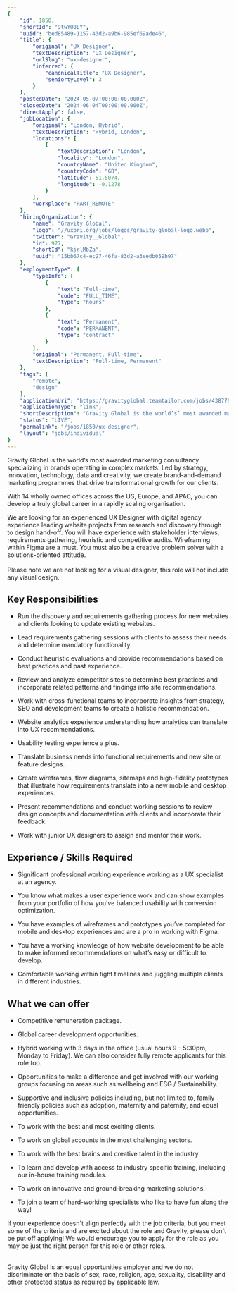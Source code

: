 ```yaml
---
{
	"id": 1850,
	"shortId": "9twYU8EY",
	"uuid": "bed85489-1157-43d2-a9b6-985ef69ade46",
	"title": {
		"original": "UX Designer",
		"textDescription": "UX Designer",
		"urlSlug": "ux-designer",
		"inferred": {
			"canonicalTitle": "UX Designer",
			"seniortyLevel": 3
		}
	},
	"postedDate": "2024-05-07T00:00:00.000Z",
	"closedDate": "2024-06-04T00:00:00.000Z",
	"directApply": false,
	"jobLocation": {
		"original": "London, Hybrid",
		"textDescription": "Hybrid, London",
		"locations": [
			{
				"textDescription": "London",
				"locality": "London",
				"countryName": "United Kingdom",
				"countryCode": "GB",
				"latitude": 51.5074,
				"longitude": -0.1278
			}
		],
		"workplace": "PART_REMOTE"
	},
	"hiringOrganization": {
		"name": "Gravity Global",
		"logo": "//uxbri.org/jobs/logos/gravity-global-logo.webp",
		"twitter": "Gravity__Global",
		"id": 977,
		"shortId": "kjrlMbZa",
		"uuid": "15bb67c4-ec27-46fa-83d2-a3eedb059b97"
	},
	"employmentType": {
		"typeInfo": [
			{
				"text": "Full-time",
				"code": "FULL_TIME",
				"type": "hours"
			},
			{
				"text": "Permanent",
				"code": "PERMANENT",
				"type": "contract"
			}
		],
		"original": "Permanent, Full-time",
		"textDescription": "Full-time, Permanent"
	},
	"tags": [
		"remote",
		"design"
	],
	"applicationUri": "https://gravityglobal.teamtailor.com/jobs/4387790-ux-designer?ittk=6OVGH4LTYN",
	"applicationType": "link",
	"shortDescription": "Gravity Global is the world’s’ most awarded marketing consultancy specializing in brands operating in complex markets. Led by strategy, innovation, technology, data and creativity, we create",
	"status": "LIVE",
	"permalink": "/jobs/1850/ux-designer",
	"layout": "jobs/individual"
}
---
```

<p>Gravity Global is the world’s most awarded marketing consultancy specializing in brands operating in complex markets. Led by strategy, innovation, technology, data and creativity, we create brand-and-demand marketing programmes that drive transformational growth for our clients.</p><p>With 14 wholly owned offices across the US, Europe, and APAC, you can develop a truly global career in a rapidly scaling organisation.</p><p>We are looking for an experienced UX Designer with digital agency experience leading website projects from research and discovery through to design hand-off. You will have experience with stakeholder interviews, requirements gathering, heuristic and competitive audits. Wireframing within Figma are a must. You must also be a creative problem solver with a solutions-oriented attitude.<br><br>Please note we are not looking for a visual designer, this role will not include any visual design.</p><h2>Key Responsibilities</h2><ul><li><p>Run the discovery and requirements gathering process for new websites and clients looking to update existing websites.</p></li><li><p>Lead requirements gathering sessions with clients to assess their needs and determine mandatory functionality.</p></li><li><p>Conduct heuristic evaluations and provide recommendations based on best practices and past experience.</p></li><li><p>Review and analyze competitor sites to determine best practices and incorporate related patterns and findings into site recommendations.</p></li><li><p>Work with cross-functional teams to incorporate insights from strategy, SEO and development teams to create a holistic recommendation.</p></li><li><p>Website analytics experience understanding how analytics can translate into UX recommendations.</p></li><li><p>Usability testing experience a plus.</p></li><li><p>Translate business needs into functional requirements and new site or feature designs.</p></li><li><p>Create wireframes, flow diagrams, sitemaps and high-fidelity prototypes that illustrate how requirements translate into a new mobile and desktop experiences.</p></li><li><p>Present recommendations and conduct working sessions to review design concepts and documentation with clients and incorporate their feedback.</p></li><li><p>Work with junior UX designers to assign and mentor their work.</p></li></ul><h2>Experience / Skills Required</h2><ul><li><p>Significant professional working experience working as a UX specialist at an agency.</p></li><li><p>You know what makes a user experience work and can show examples from your portfolio of how you’ve balanced usability with conversion optimization.</p></li><li><p>You have examples of wireframes and prototypes you’ve completed for mobile and desktop experiences and are a pro in working with Figma.</p></li><li><p>You have a working knowledge of how website development to be able to make informed recommendations on what’s easy or difficult to develop.</p></li><li><p>Comfortable working within tight timelines and juggling multiple clients in different industries.</p></li></ul><h2>What we can offer</h2><ul><li><p>Competitive remuneration package.</p></li><li><p>Global career development opportunities.</p></li><li><p>Hybrid working with 3 days in the office (usual hours 9 - 5:30pm, Monday to Friday). We can also&nbsp;consider fully remote applicants for this role too.&nbsp;</p></li><li><p>Opportunities to make a difference and get involved with our working groups focusing on areas such as wellbeing and ESG / Sustainability.</p></li><li><p>Supportive and inclusive policies including, but not limited to, family friendly policies such as adoption, maternity and paternity, and equal opportunities.</p></li><li><p>To work with the best and most exciting clients.</p></li><li><p>To work on global accounts in the most challenging sectors.</p></li><li><p>To work with the best brains and creative talent in the industry.</p></li><li><p>To learn and develop with access to industry specific training, including our in-house training modules.</p></li><li><p>To work on innovative and ground-breaking marketing solutions.</p></li><li><p>To join a team of hard-working specialists who like to have fun along the way!</p></li></ul><p>If your experience doesn't align perfectly with the job criteria, but you meet some of the criteria and are excited about the role and Gravity, please don't be put off applying! We would encourage you to apply for the role as you may be just the right person for this role or other roles.</p><p><strong><br></strong>Gravity Global is an equal opportunities employer and we do not discriminate on the basis of sex, race, religion, age, sexuality, disability and other protected status as required by applicable law.</p>

